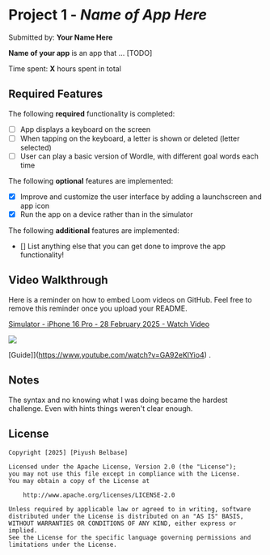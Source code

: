 # Project 1 - *Name of App Here*

Submitted by: **Your Name Here**

**Name of your app** is an app that ... [TODO] 

Time spent: **X** hours spent in total

## Required Features

The following **required** functionality is completed:

- [ ] App displays a keyboard on the screen
- [ ] When tapping on the keyboard, a letter is shown or deleted (letter selected)
- [ ] User can play a basic version of Wordle, with different goal words each time

The following **optional** features are implemented:

- [X] Improve and customize the user interface by adding a launchscreen and app icon
- [X] Run the app on a device rather than in the simulator

The following **additional** features are implemented:

- [] List anything else that you can get done to improve the app functionality!

## Video Walkthrough

Here is a reminder on how to embed Loom videos on GitHub. Feel free to remove this reminder once you upload your README. 
<div>
    <a href="https://www.loom.com/share/9e1aa296baf74b14a4bad036f69eb9ee">
      <p>Simulator - iPhone 16 Pro - 28 February 2025 - Watch Video</p>
    </a>
    <a href="https://www.loom.com/share/9e1aa296baf74b14a4bad036f69eb9ee">
      <img style="max-width:300px;" src="https://cdn.loom.com/sessions/thumbnails/9e1aa296baf74b14a4bad036f69eb9ee-db9d9adb6e01f154-full-play.gif">
    </a>
  </div>

[Guide]](https://www.youtube.com/watch?v=GA92eKlYio4) .


## Notes

The syntax and no knowing what I was doing became the hardest challenge. Even with hints things weren't clear enough.

## License

    Copyright [2025] [Piyush Belbase]

    Licensed under the Apache License, Version 2.0 (the "License");
    you may not use this file except in compliance with the License.
    You may obtain a copy of the License at

        http://www.apache.org/licenses/LICENSE-2.0

    Unless required by applicable law or agreed to in writing, software
    distributed under the License is distributed on an "AS IS" BASIS,
    WITHOUT WARRANTIES OR CONDITIONS OF ANY KIND, either express or implied.
    See the License for the specific language governing permissions and
    limitations under the License.
